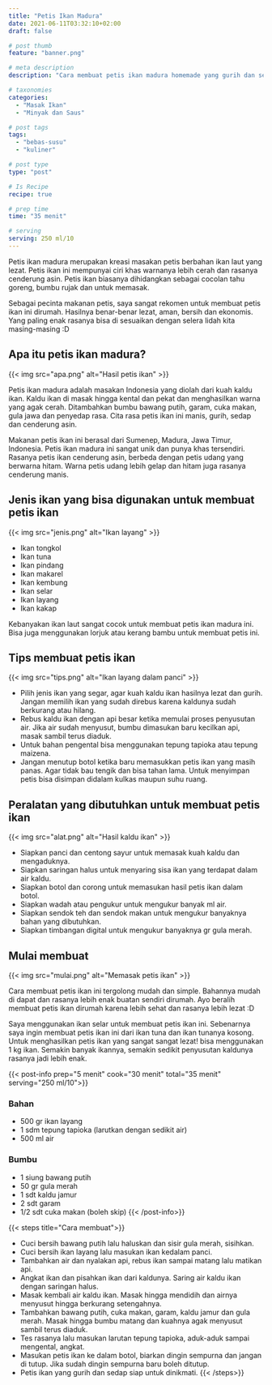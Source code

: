 ```yaml
---
title: "Petis Ikan Madura"
date: 2021-06-11T03:32:10+02:00
draft: false

# post thumb
feature: "banner.png"

# meta description
description: "Cara membuat petis ikan madura homemade yang gurih dan sedap. Pelajari disini membuat petis ikan homemade yang mudah dan praktis."

# taxonomies
categories:
  - "Masak Ikan"
  - "Minyak dan Saus"

# post tags
tags:
  - "bebas-susu"
  - "kuliner"

# post type
type: "post"

# Is Recipe
recipe: true

# prep time
time: "35 menit"

# serving
serving: 250 ml/10
---
```

Petis ikan madura merupakan kreasi masakan petis berbahan ikan laut yang lezat. Petis ikan ini mempunyai ciri khas warnanya lebih cerah dan rasanya cenderung asin. Petis ikan biasanya dihidangkan sebagai cocolan tahu goreng, bumbu rujak dan untuk memasak.

Sebagai pecinta makanan petis, saya sangat rekomen untuk membuat petis ikan ini dirumah. Hasilnya benar-benar lezat, aman, bersih dan ekonomis. Yang paling enak rasanya bisa di sesuaikan dengan selera lidah kita masing-masing :D

## Apa itu petis ikan madura?

{{< img src="apa.png" alt="Hasil petis ikan" >}}

Petis ikan madura adalah masakan Indonesia yang diolah dari kuah kaldu ikan. Kaldu ikan di masak hingga kental dan pekat dan menghasilkan warna yang agak cerah. Ditambahkan bumbu bawang putih, garam, cuka makan, gula jawa dan penyedap rasa. Cita rasa petis ikan ini manis, gurih, sedap dan cenderung asin.
  
Makanan petis ikan ini berasal dari Sumenep, Madura, Jawa Timur, Indonesia. Petis ikan madura ini sangat unik dan punya khas tersendiri. Rasanya petis ikan cenderung asin, berbeda dengan petis udang yang berwarna hitam. Warna petis udang lebih gelap dan hitam juga rasanya cenderung manis.

## Jenis ikan yang bisa digunakan untuk membuat petis ikan

{{< img src="jenis.png" alt="Ikan layang" >}}

-   Ikan tongkol
-   Ikan tuna
-   Ikan pindang
-   Ikan makarel
-   Ikan kembung
-   Ikan selar
-   Ikan layang
-   Ikan kakap

Kebanyakan ikan laut sangat cocok untuk membuat petis ikan madura ini. Bisa juga menggunakan lorjuk atau kerang bambu untuk membuat petis ini.

## Tips membuat petis ikan

{{< img src="tips.png" alt="Ikan layang dalam panci" >}}

-   Pilih jenis ikan yang segar, agar kuah kaldu ikan hasilnya lezat dan gurih. Jangan memilih ikan yang sudah direbus karena kaldunya sudah berkurang atau hilang.
-   Rebus kaldu ikan dengan api besar ketika memulai proses penyusutan air. Jika air sudah menyusut, bumbu dimasukan baru kecilkan api, masak sambil terus diaduk.
-   Untuk bahan pengental bisa menggunakan tepung tapioka atau tepung maizena.
-   Jangan menutup botol ketika baru memasukkan petis ikan yang masih panas. Agar tidak bau tengik dan bisa tahan lama. Untuk menyimpan petis bisa disimpan didalam kulkas maupun suhu ruang.

## Peralatan yang dibutuhkan untuk membuat petis ikan

{{< img src="alat.png" alt="Hasil kaldu ikan" >}}

-   Siapkan panci dan centong sayur untuk memasak kuah kaldu dan mengaduknya.
-   Siapkan saringan halus untuk menyaring sisa ikan yang terdapat dalam air kaldu.
-   Siapkan botol dan corong untuk memasukan hasil petis ikan dalam botol.
-   Siapkan wadah atau pengukur untuk mengukur banyak ml air.
-   Siapkan sendok teh dan sendok makan untuk mengukur banyaknya bahan yang dibutuhkan.
-   Siapkan timbangan digital untuk mengukur banyaknya gr gula merah.

## Mulai membuat

{{< img src="mulai.png" alt="Memasak petis ikan" >}}

Cara membuat petis ikan ini tergolong mudah dan simple. Bahannya mudah di dapat dan rasanya lebih enak buatan sendiri dirumah. Ayo beralih membuat petis ikan dirumah karena lebih sehat dan rasanya lebih lezat :D

Saya menggunakan ikan selar untuk membuat petis ikan ini. Sebenarnya saya ingin membuat petis ikan ini dari ikan tuna dan ikan tunanya kosong. Untuk menghasilkan petis ikan yang sangat sangat lezat! bisa menggunakan 1 kg ikan. Semakin banyak ikannya, semakin sedikit penyusutan kaldunya rasanya jadi lebih enak.

{{< post-info prep="5 menit" cook="30 menit" total="35 menit" serving="250 ml/10">}}

### Bahan

-   500 gr ikan layang
-   1 sdm tepung tapioka (larutkan dengan sedikit air)
-   500 ml air

### Bumbu

-   1 siung bawang putih
-   50 gr gula merah
-   1 sdt kaldu jamur
-   2 sdt garam
-   1/2 sdt cuka makan (boleh skip)
{{< /post-info>}}

{{< steps title="Cara membuat">}}
-   Cuci bersih bawang putih lalu haluskan dan sisir gula merah, sisihkan.
-   Cuci bersih ikan layang lalu masukan ikan kedalam panci.
-   Tambahkan air dan nyalakan api, rebus ikan sampai matang lalu matikan api.
-   Angkat ikan dan pisahkan ikan dari kaldunya. Saring air kaldu ikan dengan saringan halus.
-   Masak kembali air kaldu ikan. Masak hingga mendidih dan airnya menyusut hingga berkurang setengahnya.
-   Tambahkan bawang putih, cuka makan, garam, kaldu jamur dan gula merah. Masak hingga bumbu matang dan kuahnya agak menyusut sambil terus diaduk.
-   Tes rasanya lalu masukan larutan tepung tapioka, aduk-aduk sampai mengental, angkat.
-   Masukan petis ikan ke dalam botol, biarkan dingin sempurna dan jangan di tutup. Jika sudah dingin sempurna baru boleh ditutup.
-   Petis ikan yang gurih dan sedap siap untuk dinikmati.
{{< /steps>}}